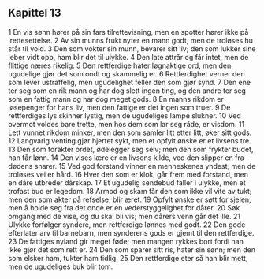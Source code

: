 ## Kapittel 13

1 En vis sønn hører på sin fars tilrettevisning, men en spotter hører ikke på irettesettelse. 
2 Av sin munns frukt nyter en mann godt, men de troløses hu står til vold. 
3 Den som vokter sin munn, bevarer sitt liv; den som lukker sine leber vidt opp, ham blir det til ulykke. 
4 Den late attrår og får intet, men de flittige næres rikelig. 
5 Den rettferdige hater løgnaktige ord, men den ugudelige gjør det som ondt og skammelig er. 
6 Rettferdighet verner den som lever ustraffelig, men ugudelighet feller den som gjør synd. 
7 Den ene ter seg som en rik mann og har dog slett ingen ting, og den andre ter seg som en fattig mann og har dog meget gods. 
8 En manns rikdom er løsepenger for hans liv, men den fattige er det ingen som truer. 
9 De rettferdiges lys skinner lystig, men de ugudeliges lampe slukner. 
10 Ved overmot voldes bare trette, men hos dem som lar seg råde, er visdom. 
11 Lett vunnet rikdom minker, men den som samler litt etter litt, øker sitt gods. 
12 Langvarig venting gjør hjertet sykt, men et opfylt ønske er et livsens tre. 
13 Den som forakter ordet, ødelegger seg selv; men den som frykter budet, han får lønn. 
14 Den vises lære er en livsens kilde, ved den slipper en fra dødens snarer. 
15 Ved god forstand vinner en menneskenes yndest, men de troløses vei er hård. 
16 Hver den som er klok, går frem med forstand, men en dåre utbreder dårskap. 
17 Et ugudelig sendebud faller i ulykke, men et trofast bud er legedom. 
18 Armod og skam får den som ikke vil vite av tukt; men den som akter på refselse, blir æret. 
19 Opfylt ønske er søtt for sjelen, men å holde seg fra det onde er en vederstyggelighet for dårer. 
20 Søk omgang med de vise, og du skal bli vis; men dårers venn går det ille. 
21 Ulykke forfølger syndere, men rettferdige lønnes med godt. 
22 Den gode efterlater arv til barnebarn, men synderens gods er gjemt til den rettferdige. 
23 De fattiges nyland gir meget føde; men mangen rykkes bort fordi han ikke gjør det som rett er. 
24 Den som sparer sitt ris, hater sin sønn; men den som elsker ham, tukter ham tidlig. 
25 Den rettferdige eter så han blir mett, men de ugudeliges buk blir tom.